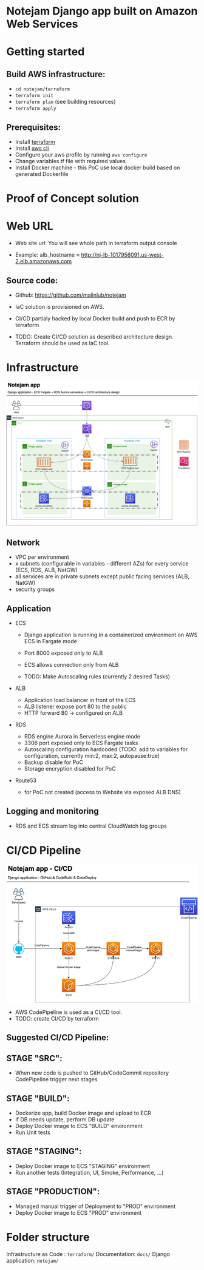 Notejam Django app built on Amazon Web Services
=
Getting started
=
Build AWS infrastructure:
-    
- `cd notejam/terraform` 
- `terraform init`
- `terraform plan` (see building resources)
- `terraform apply`

Prerequisites:
-
- Install [terraform](https://learn.hashicorp.com/terraform/getting-started/install.html) 
- Install [aws cli](https://aws.amazon.com/cli/)
- Configure your aws profile by running `aws configure`
- Change variables.tf file with required values
- Install Docker machine - this PoC use local docker build based on generated Dockerfile

Proof of Concept solution
=
Web URL
==
- Web site url: You will see whole path in terraform output console

- Example: alb_hostname = http://nj-lb-1017956091.us-west-2.elb.amazonaws.com

Source code:
-
- Github: https://github.com/malinlub/notejam

- IaC solution is provisioned on AWS. 
- CI/CD partialy hacked by local Docker build and push to ECR by terraform

- TODO: Create CI/CD solution as described architecture design. Terraform should be used as IaC tool. 



Infrastructure
==
![](/docs/notejam-infrastructure.png)

Network
--
- VPC per environment
- x subnets (configurable in variables - different AZs) for every service (ECS, RDS, ALB, NatGW)
- all services are in private subnets except public facing services (ALB, NatGW)
- security groups

Application
--
- ECS
    - Django application is running in a containerized environment on AWS ECS in Fargate mode
    - Port 8000 exposed only to ALB
    - ECS allows connection only from ALB

    - TODO: Make Autoscaling rules (currently 2 desired Tasks)
    
- ALB
    - Application load balancer in front of the ECS 
    - ALB listener expose port 80 to the public
    - HTTP forward 80 -> configured on ALB

- RDS
    - RDS engine Aurora in Serverless engine mode
    - 3306 port exposed only to ECS Fargate tasks
    - Autoscaling configuration hardcoded (TODO: add to variables for configuration, currently min:2, max:2, autopause:true)
    - Backup disable for PoC
    - Storage encryption disabled for PoC

- Route53
    - for PoC not created (access to Website via exposed ALB DNS)

Logging and monitoring
--
- RDS and ECS stream log into central CloudWatch log groups
    
CI/CD Pipeline
==
![](/docs/notejam-cicd.png)

- AWS CodePipeline is used as a CI/CD tool.
- TODO: create CI/CD by terraform

Suggested CI/CD Pipeline:
--
STAGE "SRC":
---
- When new code is pushed to GitHub/CodeCommit repository CodePipeline trigger next stages

STAGE "BUILD":
---
- Dockerize app, build Docker image and upload to ECR
- If DB needs update, perform DB update
- Deploy Docker image to ECS "BUILD" environment
- Run Unit tests

STAGE "STAGING":
---
- Deploy Docker image to ECS "STAGING" environment
- Run another tests (Integration, UI, Smoke, Performance, ...) 

STAGE "PRODUCTION":
---
- Managed manual trigger of Deployment to "PROD" environment
- Deploy Docker image to ECS "PROD" environment

Folder structure
=
Infrastructure as Code : `terraform/`
Documentation: `docs/`
Django application: `notejam/`

